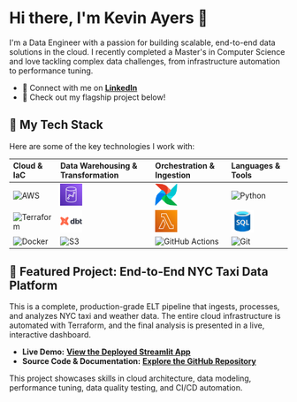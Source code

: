 # **Hi there, I'm Kevin Ayers 👋**

I'm a Data Engineer with a passion for building scalable, end-to-end data solutions in the cloud. I recently completed a Master's in Computer Science and love tackling complex data challenges, from infrastructure automation to performance tuning.

* 🔗 Connect with me on [**LinkedIn**](https://www.linkedin.com/in/kevin-ayers/)
* 🚀 Check out my flagship project below\!

## **🔧 My Tech Stack**

Here are some of the key technologies I work with:

| Cloud & IaC | Data Warehousing & Transformation | Orchestration & Ingestion | Languages & Tools |
| :---- | :---- | :---- | :---- |
| <img src="https://skillicons.dev/icons?i=aws" alt="AWS" width="40"/> | <img src="img/redshift.svg" alt="Redshift" width="40"/> | <img src="img/airflow.svg" alt="Airflow" width="40"/> | <img src="https://skillicons.dev/icons?i=python" alt="Python" width="40"/> |
| <img src="https://skillicons.dev/icons?i=terraform" alt="Terraform" width="40"/> | <img src="img/dbt.svg" alt="dbt" width="40"/> | <img src="img/lambda.svg" alt="Lambda" width="40"/> | <img src="img/sql.svg" alt="dbt" width="40"/>  |
| <img src="https://skillicons.dev/icons?i=docker" alt="Docker" width="40"/> | <img src="img/s3.svg" alt="S3" width="40"/> | <img src="https://skillicons.dev/icons?i=githubactions" alt="GitHub Actions" width="40"/> | <img src="https://skillicons.dev/icons?i=git" alt="Git" width="40"/> |

## **🚕 Featured Project: End-to-End NYC Taxi Data Platform**

This is a complete, production-grade ELT pipeline that ingests, processes, and analyzes NYC taxi and weather data. The entire cloud infrastructure is automated with Terraform, and the final analysis is presented in a live, interactive dashboard.

* **Live Demo:** [**View the Deployed Streamlit App**](https://nyc-taxi-pipeline-kevinayers.streamlit.app/)
* **Source Code & Documentation:** [**Explore the GitHub Repository**](https://github.com/AyersAuthentic/nyc-taxi-pipeline?tab=readme-ov-file)

This project showcases skills in cloud architecture, data modeling, performance tuning, data quality testing, and CI/CD automation.
